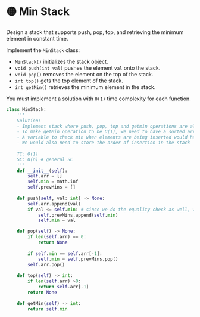 # 🟡 Min Stack

Design a stack that supports push, pop, top, and retrieving the minimum element in constant time.

Implement the `MinStack` class:

* `MinStack()` initializes the stack object.
* `void push(int val)` pushes the element `val` onto the stack.
* `void pop()` removes the element on the top of the stack.
* `int top()` gets the top element of the stack.
* `int getMin()` retrieves the minimum element in the stack.

You must implement a solution with `O(1)` time complexity for each function.

```python
class MinStack:
    '''
    Solution: 
    - Implement stack where push, pop, top and getmin operations are all O(1)
    - To make getMin operation to be O(1), we need to have a sorted array (heap would have O(logn) TC)
    - A variable to check min when elements are being inserted would have O(1) TC, but the min would need to be recalculated after popping. That's why we need to save all the previous mins.
    - We would also need to store the order of insertion in the stack
    
    TC: O(1)
    SC: O(n) # general SC
    '''
    def __init__(self):
        self.arr = []
        self.min = math.inf
        self.prevMins = []
        
    def push(self, val: int) -> None:
        self.arr.append(val)
        if val <= self.min: # since we do the equality check as well, we have the same value twice if they were pushed
            self.prevMins.append(self.min) 
            self.min = val

    def pop(self) -> None:
        if len(self.arr) == 0:
            return None
        
        if self.min == self.arr[-1]:
            self.min = self.prevMins.pop()
        self.arr.pop()
            
    def top(self) -> int:
        if len(self.arr) >0:
            return self.arr[-1]
        return None
        
    def getMin(self) -> int:
        return self.min

```
